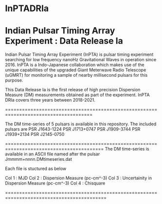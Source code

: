 # InPTADRIa
Indian Pulsar Timing Array Experiment : Data Release Ia
====================================================================================

Indian Pulsar Timing Array Experiment (InPTA) is pulsar timing experiment 
searching for low frequency nanoHz Gravitational Waves in operation 
since 2016. InPTA is a Indo-Japanese collaboration which makes use of 
the unique capabilities of the upgraded Giant Meterwave Radio 
Telescope (uGMRT) for monitoring a sample of nearby millisecond 
pulsars for this purpose. 

This Data Release Ia is the first release of high precision Dispersion Measure (DM) 
measurements obtained as part of the experiment. InPTA DRIa covers three years between 
2018-2021.

=====================================================================================

The DM time-series of 5 pulsars is available in this repository. The included pulsars 
are 
PSR J1643-1224
PSR J1713+0747
PSR J1909-3744
PSR J1939+2134
PSR J2145-0750

=========================================================================================
The DM time-series is available in an ASCII file named after the pulsar
Jmmmm+nnnn.DMtimeseries.dat

Each file is stuctured as below

Col 1       :      MJD
Col 2       :      Dispersion Measure (pc-cm^-3)
Col 3       :      Uncertainity in Dispersion Measure (pc-cm^-3)
Col 4       :      Chisquare

==========================================================================================

